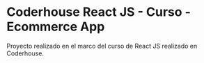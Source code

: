 # Coderhouse React JS - Curso - Ecommerce App

Proyecto realizado en el marco del curso de React JS realizado en Coderhouse.
